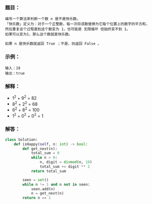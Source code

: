 ### 题目：
```
编写一个算法来判断一个数 n 是不是快乐数。
「快乐数」定义为：对于一个正整数，每一次将该数替换为它每个位置上的数字的平方和，
然后重复这个过程直到这个数变为 1，也可能是 无限循环 但始终变不到 1。
如果可以变为1，那么这个数就是快乐数。

如果 n 是快乐数就返回 True ；不是，则返回 False 。
```
### 示例：
```
输入：19
输出：true
```
### 解释：
- 1<sup>2</sup> + 9<sup>2</sup> = 82
- 8<sup>2</sup> + 2<sup>2</sup> = 68
- 6<sup>2</sup> + 8<sup>2</sup> = 100
- 1<sup>2</sup> + 0<sup>2</sup> + 0<sup>2</sup> = 1
### 解答：
```python
class Solution:
    def isHappy(self, n: int) -> bool:
        def get_next(n):
            total_sum = 0
            while n > 0:
                n, digit = divmod(n, 10)
                total_sum += digit ** 2
            return total_sum

        seen = set()
        while n != 1 and n not in seen:
            seen.add(n)
            n = get_next(n)
        return n == 1
```
